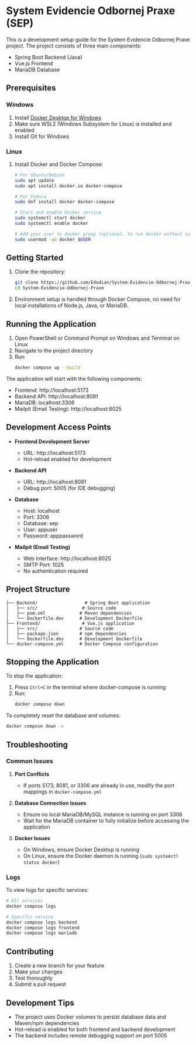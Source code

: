 # System Evidencie Odbornej Praxe (SEP)

This is a development setup guide for the System Evidencie Odbornej Praxe project. The project consists of three main components:
- Spring Boot Backend (Java)
- Vue.js Frontend
- MariaDB Database

## Prerequisites

### Windows
1. Install [Docker Desktop for Windows](https://www.docker.com/products/docker-desktop/)
2. Make sure WSL2 (Windows Subsystem for Linux) is installed and enabled
3. Install Git for Windows

### Linux
1. Install Docker and Docker Compose:
   ```bash
   # For Ubuntu/Debian
   sudo apt update
   sudo apt install docker.io docker-compose

   # For Fedora
   sudo dnf install docker docker-compose

   # Start and enable Docker service
   sudo systemctl start docker
   sudo systemctl enable docker

   # Add your user to docker group (optional, to run docker without sudo)
   sudo usermod -aG docker $USER
   ```

## Getting Started

1. Clone the repository:
   ```bash
   git clone https://github.com/Edodian/System-Evidencie-Odbornej-Praxe.git
   cd System-Evidencie-Odbornej-Praxe
   ```

2. Environment setup is handled through Docker Compose, no need for local installations of Node.js, Java, or MariaDB.

## Running the Application

1. Open PowerShell or Command Prompt on Windows and Terminal on Linux
2. Navigate to the project directory
3. Run:
   ```bash
   docker compose up --build
   ```

The application will start with the following components:
- Frontend: http://localhost:5173
- Backend API: http://localhost:8081
- MariaDB: localhost:3306
- Mailpit (Email Testing): http://localhost:8025

## Development Access Points

- **Frontend Development Server**
  - URL: http://localhost:5173
  - Hot-reload enabled for development

- **Backend API**
  - URL: http://localhost:8081
  - Debug port: 5005 (for IDE debugging)

- **Database**
  - Host: localhost
  - Port: 3306
  - Database: sep
  - User: appuser
  - Password: apppassword

- **Mailpit (Email Testing)**
  - Web Interface: http://localhost:8025
  - SMTP Port: 1025
  - No authentication required

## Project Structure

```
├── Backend/                  # Spring Boot application
│   ├── src/                 # Source code
│   ├── pom.xml             # Maven dependencies
│   └── Dockerfile.dev      # Development Dockerfile
├── Frontend/                # Vue.js application
│   ├── src/                # Source code
│   ├── package.json        # npm dependencies
│   └── Dockerfile.dev      # Development Dockerfile
└── docker-compose.yml      # Docker Compose configuration
```

## Stopping the Application

To stop the application:
1. Press `Ctrl+C` in the terminal where docker-compose is running
2. Run:
   ```bash
   docker compose down
   ```

To completely reset the database and volumes:
```bash
docker compose down -v
```

## Troubleshooting

### Common Issues

1. **Port Conflicts**
   - If ports 5173, 8081, or 3306 are already in use, modify the port mappings in `docker-compose.yml`

2. **Database Connection Issues**
   - Ensure no local MariaDB/MySQL instance is running on port 3306
   - Wait for the MariaDB container to fully initialize before accessing the application

3. **Docker Issues**
   - On Windows, ensure Docker Desktop is running
   - On Linux, ensure the Docker daemon is running (`sudo systemctl status docker`)

### Logs

To view logs for specific services:
```bash
# All services
docker compose logs

# Specific service
docker compose logs backend
docker compose logs frontend
docker compose logs mariadb
```

## Contributing

1. Create a new branch for your feature
2. Make your changes
3. Test thoroughly
4. Submit a pull request

## Development Tips

- The project uses Docker volumes to persist database data and Maven/npm dependencies
- Hot-reload is enabled for both frontend and backend development
- The backend includes remote debugging support on port 5005
